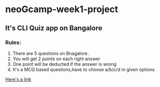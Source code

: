 # neoGcamp-week1-project
## It's CLI Quiz app on Bangalore

### Rules:

1. There are 5 questions on Bnagalore .
2. You will get 2 points on each right answer
3. One point will be deducted if the answer is wrong
4. It's a MCQ based questions,have to choose a/b/c/d in given options

[Here's a link](https://repl.it/@BhavanaS1/Welcome-to-Bangalore?embed=1output=1#index.js "Quiz App Link")


